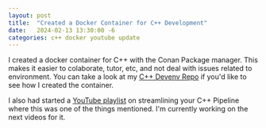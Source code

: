 ```yaml
---
layout: post
title:  "Created a Docker Container for C++ Development"
date:   2024-02-13 13:30:00 -6
categories: c++ docker youtube update
---
```


I created a docker container for C++ with the Conan Package manager. This makes it easier to colaborate, tutor, etc, and not deal with
issues related to environment. You can take a look at my [C++ Devenv Repo][cpp-devenv] if you'd like to see how I created the container.

I also had started a [YouTube playlist][youtube-cpp-pipeline] on streamlining your C++ Pipeline where this was one of the things mentioned. I'm currently working on the next videos for it.

[cpp-devenv]: https://github.com/ChristopherPisz/DevEnvCpp
[youtube-cpp-pipeline]: https://www.youtube.com/playlist?list=PLxLys-2G2qWfWSdGbM3Hr3l06OjnQYA94
